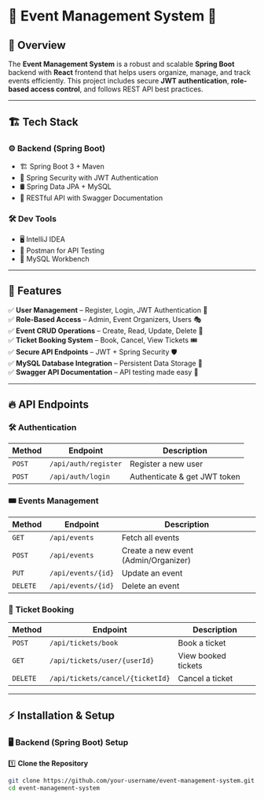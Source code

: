 # 🎉 Event Management System 🚀  

## 📌 Overview  
The **Event Management System** is a robust and scalable **Spring Boot** backend with **React** frontend that helps users organize, manage, and track events efficiently. This project includes secure **JWT authentication**, **role-based access control**, and follows REST API best practices.  

---

## 🏗️ Tech Stack  

### ⚙️ **Backend (Spring Boot)**
- 🏗️ Spring Boot 3 + Maven
- 🔐 Spring Security with JWT Authentication
- 🛢️ Spring Data JPA + MySQL
- 🎯 RESTful API with Swagger Documentation  

### 🛠️ **Dev Tools**
- 🖥️ IntelliJ IDEA  
- 📡 Postman for API Testing  
- 🐬 MySQL Workbench  

---

## 🚀 Features  
✅ **User Management** – Register, Login, JWT Authentication 🔑  
✅ **Role-Based Access** – Admin, Event Organizers, Users 🎭  
✅ **Event CRUD Operations** – Create, Read, Update, Delete 📅  
✅ **Ticket Booking System** – Book, Cancel, View Tickets 🎟️  
✅ **Secure API Endpoints** – JWT + Spring Security 🛡️  
✅ **MySQL Database Integration** – Persistent Data Storage 💾  
✅ **Swagger API Documentation** – API testing made easy 📜  

---

## 🔥 API Endpoints  

### 🛠️ **Authentication**
| Method | Endpoint | Description |
|--------|---------|-------------|
| `POST` | `/api/auth/register` | Register a new user |
| `POST` | `/api/auth/login` | Authenticate & get JWT token |

### 🎟️ **Events Management**
| Method | Endpoint | Description |
|--------|---------|-------------|
| `GET` | `/api/events` | Fetch all events |
| `POST` | `/api/events` | Create a new event (Admin/Organizer) |
| `PUT` | `/api/events/{id}` | Update an event |
| `DELETE` | `/api/events/{id}` | Delete an event |

### 📜 **Ticket Booking**
| Method | Endpoint | Description |
|--------|---------|-------------|
| `POST` | `/api/tickets/book` | Book a ticket |
| `GET` | `/api/tickets/user/{userId}` | View booked tickets |
| `DELETE` | `/api/tickets/cancel/{ticketId}` | Cancel a ticket |

---

## ⚡ Installation & Setup  

### 🖥️ **Backend (Spring Boot) Setup**  
1️⃣ **Clone the Repository**  
```bash
git clone https://github.com/your-username/event-management-system.git
cd event-management-system
